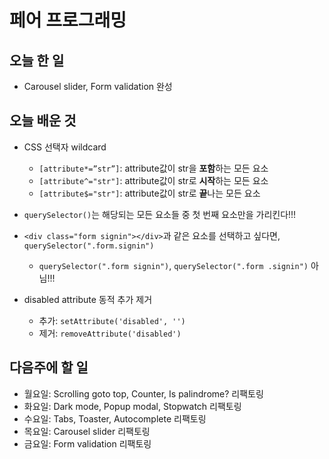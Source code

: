 # 페어 프로그래밍

## 오늘 한 일
- Carousel slider, Form validation 완성

## 오늘 배운 것

- CSS 선택자 wildcard
  - `[attribute*=”str”]`: attribute값이 str을 **포함**하는 모든 요소
  - `[attribute^="str"]`: attribute값이 str로 **시작**하는 모든 요소
  - `[attribute$="str"]`: attribute값이 str로 **끝**나는 모든 요소
  
- `querySelector()`는 해당되는 모든 요소들 중 첫 번째 요소만을 가리킨다!!!

- `<div class="form signin"></div>`과 같은 요소를 선택하고 싶다면, `querySelector(".form.signin")`
  - `querySelector(".form signin")`,  `querySelector(".form .signin")` 아님!!!

- disabled attribute 동적 추가 제거
  - 추가: `setAttribute('disabled', '')`
  - 제거: `removeAttribute('disabled')`

## 다음주에 할 일
- 월요일: Scrolling goto top, Counter, Is palindrome? 리팩토링
- 화요일: Dark mode, Popup modal, Stopwatch 리팩토링
- 수요일: Tabs, Toaster, Autocomplete 리팩토링
- 목요일: Carousel slider 리팩토링
- 금요일: Form validation 리팩토링

